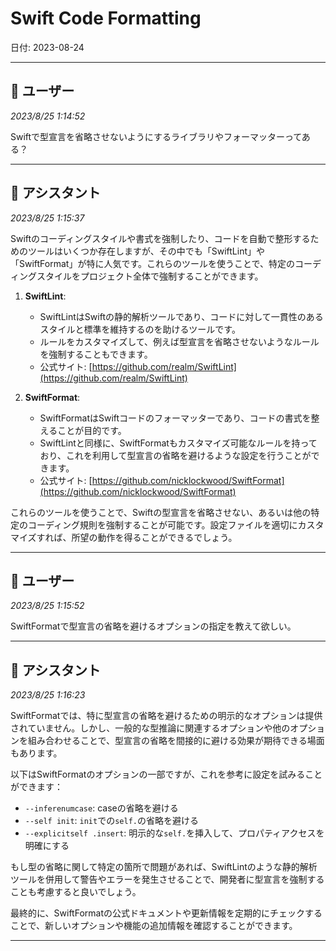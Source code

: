 # Swift Code Formatting

日付: 2023-08-24

---

## 👤 ユーザー
*2023/8/25 1:14:52*

Swiftで型宣言を省略させないようにするライブラリやフォーマッターってある？

---

## 🤖 アシスタント
*2023/8/25 1:15:37*

Swiftのコーディングスタイルや書式を強制したり、コードを自動で整形するためのツールはいくつか存在しますが、その中でも「SwiftLint」や「SwiftFormat」が特に人気です。これらのツールを使うことで、特定のコーディングスタイルをプロジェクト全体で強制することができます。

1. **SwiftLint**:
   - SwiftLintはSwiftの静的解析ツールであり、コードに対して一貫性のあるスタイルと標準を維持するのを助けるツールです。
   - ルールをカスタマイズして、例えば型宣言を省略させないようなルールを強制することもできます。
   - 公式サイト: [https://github.com/realm/SwiftLint](https://github.com/realm/SwiftLint)

2. **SwiftFormat**:
   - SwiftFormatはSwiftコードのフォーマッターであり、コードの書式を整えることが目的です。
   - SwiftLintと同様に、SwiftFormatもカスタマイズ可能なルールを持っており、これを利用して型宣言の省略を避けるような設定を行うことができます。
   - 公式サイト: [https://github.com/nicklockwood/SwiftFormat](https://github.com/nicklockwood/SwiftFormat)

これらのツールを使うことで、Swiftの型宣言を省略させない、あるいは他の特定のコーディング規則を強制することが可能です。設定ファイルを適切にカスタマイズすれば、所望の動作を得ることができるでしょう。

---

## 👤 ユーザー
*2023/8/25 1:15:52*

SwiftFormatで型宣言の省略を避けるオプションの指定を教えて欲しい。

---

## 🤖 アシスタント
*2023/8/25 1:16:23*

SwiftFormatでは、特に型宣言の省略を避けるための明示的なオプションは提供されていません。しかし、一般的な型推論に関連するオプションや他のオプションを組み合わせることで、型宣言の省略を間接的に避ける効果が期待できる場面もあります。

以下はSwiftFormatのオプションの一部ですが、これを参考に設定を試みることができます：

- `--inferenumcase`: caseの省略を避ける
- `--self init`: `init`での`self.`の省略を避ける
- `--explicitself .insert`: 明示的な`self.`を挿入して、プロパティアクセスを明確にする

もし型の省略に関して特定の箇所で問題があれば、SwiftLintのような静的解析ツールを併用して警告やエラーを発生させることで、開発者に型宣言を強制することも考慮すると良いでしょう。

最終的に、SwiftFormatの公式ドキュメントや更新情報を定期的にチェックすることで、新しいオプションや機能の追加情報を確認することができます。

---

